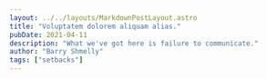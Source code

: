 ```yaml
---
layout: ../../layouts/MarkdownPostLayout.astro
title: "Voluptatem dolorem aliquam alias."
pubDate: 2021-04-11
description: "What we've got here is failure to communicate."
author: "Barry Shmelly"
tags: ["setbacks"]
---
```




